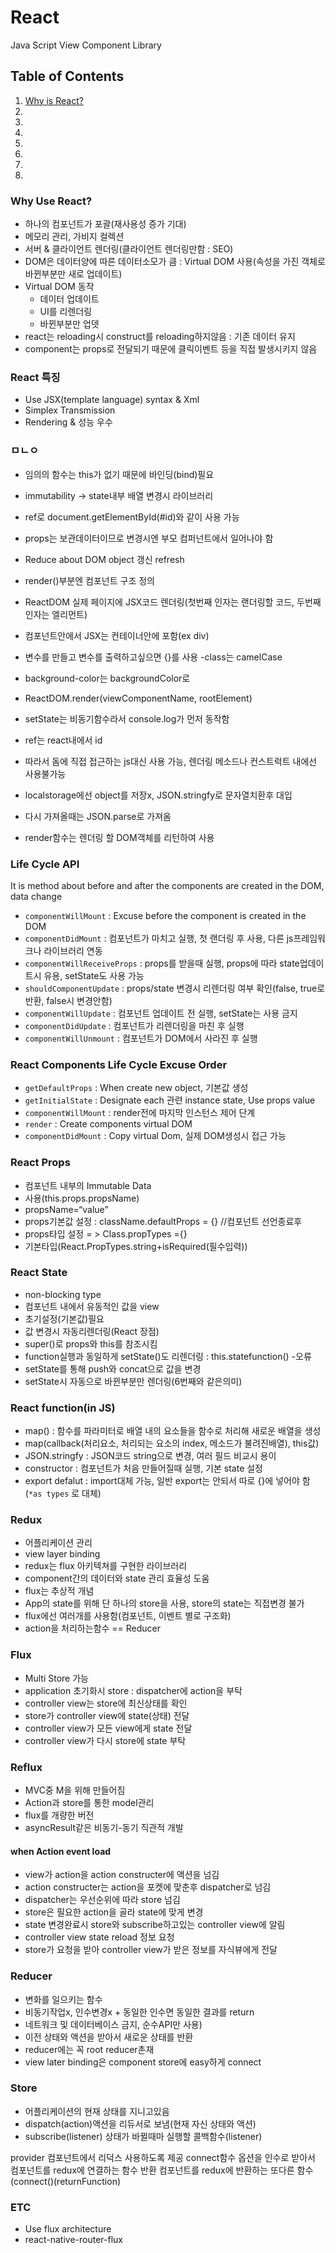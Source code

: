 # React
Java Script View Component Library


## Table of Contents

1. [Why is React?](#What-is-React?)
1. [](#)
1. [](#)
1. [](#)
1. [](#)
1. [](#)
1. [](#)
1. [](#)


### Why Use React?

- 하나의 컴포넌트가 포괄(재사용성 증가 기대)
- 메모리 관리, 가비지 컬렉션
- 서버 & 클라이언트 렌더링(클라이언트 렌더링만함 : SEO)
- DOM은 데이터양에 따른 데이터소모가 큼 : Virtual DOM 사용(속성을 가진 객체로 바뀐부분만 새로 업데이트)
- Virtual DOM 동작
    - 데이터 업데이트
    - UI를 리렌더링
    - 바뀐부분만 업뎃
- react는 reloading시 construct를 reloading하지않음 : 기존 데이터 유지
- component는 props로 전달되기 때문에 클릭이벤트 등을 직접 발생시키지 않음


### React 특징

- Use JSX(template language) syntax & Xml
- Simplex Transmission
- Rendering & 성능 우수


### ㅁㄴㅇ
- 임의의 함수는 this가 없기 때문에 바인딩(bind)필요
- immutability -> state내부 배열 변경시 라이브러리
- ref로 document.getElementById(#id)와 같이 사용 가능
- props는 보관데이터이므로 변경시엔 부모 컴퍼넌트에서 일어나야 함
- Reduce about DOM object 갱신 refresh

- render()부분엔 컴포넌트 구조 정의
- ReactDOM 실제 페이지에 JSX코드 렌더링(첫번째 인자는 랜더링할 코드, 두번째 인자는 엘리먼트)
- 컴포넌트안에서 JSX는 컨테이너안에 포함(ex div)
- 변수를 만들고 변수를 출력하고싶으면 {}를 사용
-class는 camelCase
- background-color는 backgroundColor로
- ReactDOM.render(viewComponentName, rootElement)
- setState는 비동기함수라서 console.log가 먼저 동작함
- ref는 react내에서 id
- 따라서 돔에 직접 접근하는 js대신 사용 가능, 렌더링 메소드나 컨스트럭트 내에선 사용불가능
- localstorage에선 object를 저장x, JSON.stringfy로 문자열치환후 대입
- 다시 가져올때는 JSON.parse로 가져옴
- render함수는 렌더링 할 DOM객체를 리턴하여 사용


### Life Cycle API
It is method about before and after the components are created in the DOM, data change

- `componentWillMount` : Excuse before the component is created in the DOM
- `componentDidMount` : 컴포넌트가 마치고 실행, 첫 랜더링 후 사용, 다른 js프레임워크나 라이브러리 연동
- `componentWillReceiveProps` : props를 받을때 실행, props에 따라 state업데이트시 유용, setState도 사용 가능
- `shouldComponentUpdate` : props/state 변경시 리렌더링 여부 확인(false, true로 반환, false시 변경안함)
- `componentWillUpdate` : 컴포넌트 업데이트 전 실행, setState는 사용 금지
- `componentDidUpdate` : 컴포넌트가 리렌더링을 마친 후 실행
- `componentWillUnmount` : 컴포넌트가 DOM에서 사라진 후 실행


### React Components Life Cycle Excuse Order

- `getDefaultProps` : When create new object, 기본값 생성
- `getInitialState` : Designate each 관련 instance state, Use props value
- `componentWillMount` : render전에 마지막 인스턴스 제어 단계
- `render` : Create components virtual DOM
- `componentDidMount` : Copy virtual Dom, 실제 DOM생성시 접근 가능


### React Props

- 컴포넌트 내부의 Immutable Data
- 사용(this.props.propsName)
- propsName=“value”
- props기본값 설정 : className.defaultProps = {} //컴포넌트 선언종료후
- props타입 설정 = > Class.propTypes ={}
- 기본타입(React.PropTypes.string+isRequired(필수입력))


### React State

- non-blocking type
- 컴포넌트 내에서 유동적인 값을 view
- 초기설정(기본값)필요
- 값 변경시 자동리렌더링(React 장점)
- super()로 props와 this를 참조시킴
- function실행과 동일하게 setState()도 리렌더링 : this.statefunction() -오류
- setState를 통해 push와 concat으로 값을 변경
- setState시 자동으로 바뀐부분만 렌더링(6번째와 같은의미)


### React function(in JS)

- map() : 함수를 파라미터로 배열 내의 요소들을 함수로 처리해 새로운 배열을 생성
- map(callback(처리요소, 처리되는 요소의 index, 메소드가 불려진배열), this값)
- JSON.stringfy : JSON코드 string으로 변경, 여러 필드 비교시 용이
- constructor : 컴포넌트가 처음 만들어질때 실행, 기본 state 설정
- export defalut : import대체 가능, 일반 export는 안되서 따로 {}에 넣어야 함 (`*as types` 로 대체)


### Redux

- 어플리케이션 관리
- view layer binding
- redux는 flux 아키텍쳐를 구현한 라이브러리
- component간의 데이터와 state 관리 효율성 도움
- flux는 추상적 개념
- App의 state를 위해 단 하나의 store을 사용, store의 state는 직접변경 불가
- flux에선 여러개를 사용함(컴포넌트, 이벤트 별로 구조화)
- action을 처리하는함수 == Reducer


### Flux

- Multi Store 가능
- application 초기화시 store : dispatcher에 action을 부탁
- controller view는 store에 최신상태를 확인
- store가 controller view에 state(상태) 전달
- controller view가 모든 view에게 state 전달
- controller view가 다시 store에 state 부탁


### Reflux

- MVC중 M을 위해 만들어짐
- Action과 store를 통한 model관리
- flux를 개량한 버전
- asyncResult같은 비동기-동기 직관적 개발


#### when Action event load

- view가 action을 action constructer에 액션을 넘김
- action constructer는 action을 포켓에 맞춘후 dispatcher로 넘김
- dispatcher는 우선순위에 따라 store 넘김
- store은 필요한 action을 골라 state에 맞게 변경
- state 변경완료시 store와 subscribe하고있는 controller view에 알림
- controller view state reload 정보 요청
- store가 요청을 받아 controller view가 받은 정보를 자식뷰에게 전달


### Reducer

- 변화를 일으키는 함수
- 비동기작업x, 인수변경x + 동일한 인수면 동일한 결과를 return
- 네트워크 및 데이터베이스 금지, 순수API만 사용)
- 이전 상태와 액션을 받아서 새로운 상태를 반환
- reducer에는 꼭 root reducer촌재
- view later binding은 component store에 easy하게 connect


### Store

- 어플리케이션의 현재 상태를 지니고있음
- dispatch(action)액션을 리듀서로 보냄(현재 자신 상태와 액션)
- subscribe(listener) 상태가 바뀔때마 실행할 콜백함수(listener)


provider 컴포넌트에서 리덕스 사용하도록 제공
connect함수 옵션을 인수로 받아서 컴포넌트를 redux에 연결하는 함수 반환
컴포넌트를 redux에 반환하는 또다른 함수(connect()(returnFunction)


### ETC

- Use flux architecture
- react-native-router-flux
